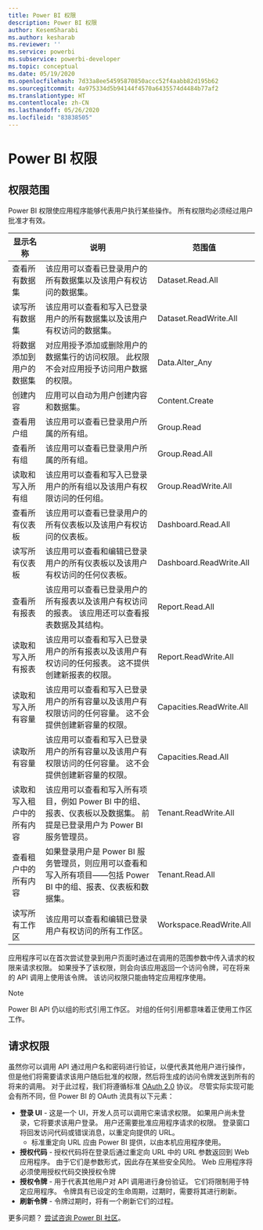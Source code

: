 ```yaml
---
title: Power BI 权限
description: Power BI 权限
author: KesemSharabi
ms.author: kesharab
ms.reviewer: ''
ms.service: powerbi
ms.subservice: powerbi-developer
ms.topic: conceptual
ms.date: 05/19/2020
ms.openlocfilehash: 7d33a8ee54595870850accc52f4aabb82d195b62
ms.sourcegitcommit: 4a975334d5b94144f4570a6435574d4484b77af2
ms.translationtype: HT
ms.contentlocale: zh-CN
ms.lasthandoff: 05/26/2020
ms.locfileid: "83838505"
---
```

# <a name="power-bi-permissions"></a>Power BI 权限

## <a name="permission-scopes"></a>权限范围

Power BI 权限使应用程序能够代表用户执行某些操作。 所有权限均必须经过用户批准才有效。

| 显示名称 | 说明 | 范围值 |
| --- | --- | --- |
| 查看所有数据集 |该应用可以查看已登录用户的所有数据集以及该用户有权访问的数据集。 |Dataset.Read.All |
| 读写所有数据集 |该应用可以查看和写入已登录用户的所有数据集以及该用户有权访问的数据集。 |Dataset.ReadWrite.All |
| 将数据添加到用户的数据集 |对应用授予添加或删除用户的数据集行的访问权限。 此权限不会对应用授予访问用户数据的权限。 |Data.Alter_Any |
| 创建内容 |应用可以自动为用户创建内容和数据集。 |Content.Create |
| 查看用户组 |该应用可以查看已登录用户所属的所有组。 |Group.Read |
| 查看所有组 |该应用可以查看已登录用户所属的所有组。 |Group.Read.All |
| 读取和写入所有组 |该应用可以查看和写入已登录用户的所有组以及该用户有权限访问的任何组。 |Group.ReadWrite.All |
| 查看所有仪表板 |该应用可以查看已登录用户的所有仪表板以及该用户有权访问的仪表板。 |Dashboard.Read.All |
| 读写所有仪表板 | 该应用可以查看和编辑已登录用户的所有仪表板以及该用户有权访问的任何仪表板。 | Dashboard.ReadWrite.All |
| 查看所有报表 |该应用可以查看已登录用户的所有报表以及该用户有权访问的报表。 该应用还可以查看报表数据及其结构。 |Report.Read.All |
| 读取和写入所有报表 |该应用可以查看和写入已登录用户的所有报表以及该用户有权访问的任何报表。 这不提供创建新报表的权限。 |Report.ReadWrite.All |
| 读取和写入所有容量 |该应用可以查看和写入已登录用户的所有容量以及该用户有权限访问的任何容量。 这不会提供创建新容量的权限。 |Capacities.ReadWrite.All |
| 读取所有容量 |该应用可以查看和写入已登录用户的所有容量以及该用户有权限访问的任何容量。 这不会提供创建新容量的权限。 |Capacities.Read.All |
| 读取和写入租户中的所有内容 |该应用可以查看和写入所有项目，例如 Power BI 中的组、报表、仪表板以及数据集。 前提是已登录用户为 Power BI 服务管理员。 |Tenant.ReadWrite.All |
| 查看租户中的所有内容 |如果登录用户是 Power BI 服务管理员，则应用可以查看和写入所有项目&mdash;&mdash;包括 Power BI 中的组、报表、仪表板和数据集。 |Tenant.Read.All |
| 读写所有工作区 | 该应用可以查看和编辑已登录用户有权访问的所有工作区。 | Workspace.ReadWrite.All |

应用程序可以在首次尝试登录到用户页面时通过在调用的范围参数中传入请求的权限来请求权限。 如果授予了该权限，则会向该应用返回一个访问令牌，可在将来的 API 调用上使用该令牌。 该访问权限只能由特定应用程序使用。

> [!NOTE]
> Power BI API 仍以组的形式引用工作区。 对组的任何引用都意味着正使用工作区工作。

## <a name="requesting-permissions"></a>请求权限

虽然你可以调用 API 通过用户名和密码进行验证，以便代表其他用户进行操作，但是他们将需要请求该用户随后批准的权限，然后将生成的访问令牌发送到所有的将来的调用。 对于此过程，我们将遵循标准 [OAuth 2.0](https://oauth.net/2/) 协议。 尽管实际实现可能会有所不同，但 Power BI 的 OAuth 流具有以下元素：

* **登录 UI** - 这是一个 UI，开发人员可以调用它来请求权限。 如果用户尚未登录，它将要求该用户登录。 用户还需要批准应用程序请求的权限。 登录窗口将回发访问代码或错误消息，以重定向提供的 URL。
  * 标准重定向 URL 应由 Power BI 提供，以由本机应用程序使用。
* **授权代码** - 授权代码将在登录后通过重定向 URL 中的 URL 参数返回到 Web 应用程序。 由于它们是参数形式，因此存在某些安全风险。 Web 应用程序将必须使用授权代码交换授权令牌
* **授权令牌** - 用于代表其他用户对 API 调用进行身份验证。 它们将限制用于特定应用程序。 令牌具有已设定的生命周期，过期时，需要将其进行刷新。
* **刷新令牌** - 令牌过期时，将有一个刷新它们的过程。

更多问题？ [尝试咨询 Power BI 社区](https://community.powerbi.com/)。
